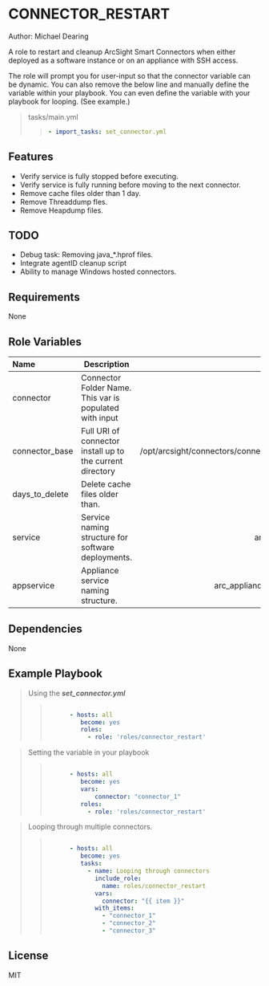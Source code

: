 CONNECTOR_RESTART
=========
Author: Michael Dearing

A role to restart and cleanup ArcSight Smart Connectors when either deployed as a software instance or on an appliance with SSH access. 

The role will prompt you for user-input so that the connector variable can be dynamic. You can also remove the below line and manually define the variable within your playbook. You can even define the variable with your playbook for looping. (See example.)
> tasks/main.yml
>> ```yaml
>> - import_tasks: set_connector.yml
>> ```

Features
----------
- Verify service is fully stopped before executing.
- Verify service is fully running before moving to the next connector. 
- Remove cache files older than 1 day.
- Remove Threaddump fles.
- Remove Heapdump files.

TODO
-----
- Debug task: Removing java_*.hprof files.
- Integrate agentID cleanup script
- Ability to manage Windows hosted connectors. 

Requirements
--------------
None

Role Variables
--------------
| Name           	| Description                                               	| Default                                       	|
|:----------------  |-----------------------------------------------------------	|-----------------------------------------------:	|
| connector      	| Connector Folder Name. This var is populated with input    	| connector_1                                   	|
| connector_base 	| Full URI of connector install up to the current directory 	| /opt/arcsight/connectors/connector_1/current/ 	|
| days_to_delete 	| Delete cache files older than.                            	| 1d                                            	|
| service        	| Service naming structure for software deployments.        	| arc_connector_1                               	|
| appservice     	| Appliance service naming structure.                       	| arc_appliance_connector_1                     	|


Dependencies
------------
None

Example Playbook
----------------

> Using the ***set_connector.yml***
>>```yaml
>>
>>       - hosts: all
>>          become: yes
>>          roles: 
>>            - role: 'roles/connector_restart'
>>```

> Setting the variable in your playbook
>>```yaml
>>
>>       - hosts: all
>>          become: yes
>>          vars: 
>>              connector: "connector_1"
>>          roles: 
>>            - role: 'roles/connector_restart'
>>```

> Looping through multiple connectors.
>>```yaml
>>
>>       - hosts: all
>>          become: yes
>>          tasks:
>>            - name: Looping through connectors
>>              include_role:
>>                name: roles/connector_restart
>>              vars:
>>                connector: "{{ item }}"
>>              with_items:
>>                - "connector_1"
>>                - "connector_2"
>>                - "connector_3"
>>```

License
-------

MIT
